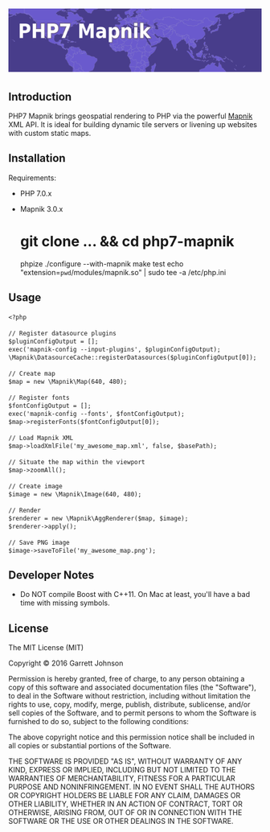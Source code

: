 ![PHP7 Mapnik](header_graphic.png?raw=true "Generated by PHP7 Mapnik")
======================================================================

Introduction
------------

PHP7 Mapnik brings geospatial rendering to PHP via the powerful [Mapnik](http://mapnik.org/) XML API.
It is ideal for building dynamic tile servers or livening up websites with custom static maps.

Installation
------------

Requirements:

* PHP 7.0.x
* Mapnik 3.0.x


    # git clone ... && cd php7-mapnik
    phpize
    ./configure --with-mapnik
    make test
    echo "extension=`pwd`/modules/mapnik.so" | sudo tee -a /etc/php.ini

Usage
-----

    <?php

    // Register datasource plugins
    $pluginConfigOutput = [];
    exec('mapnik-config --input-plugins', $pluginConfigOutput);
    \Mapnik\DatasourceCache::registerDatasources($pluginConfigOutput[0]);

    // Create map
    $map = new \Mapnik\Map(640, 480);

    // Register fonts
    $fontConfigOutput = [];
    exec('mapnik-config --fonts', $fontConfigOutput);
    $map->registerFonts($fontConfigOutput[0]);

    // Load Mapnik XML
    $map->loadXmlFile('my_awesome_map.xml', false, $basePath);

    // Situate the map within the viewport
    $map->zoomAll();

    // Create image
    $image = new \Mapnik\Image(640, 480);

    // Render
    $renderer = new \Mapnik\AggRenderer($map, $image);
    $renderer->apply();

    // Save PNG image
    $image->saveToFile('my_awesome_map.png');

Developer Notes
---------------

* Do NOT compile Boost with C++11. On Mac at least, you'll have a bad time with missing symbols.

License
-------

The MIT License (MIT)

Copyright &copy; 2016 Garrett Johnson

Permission is hereby granted, free of charge, to any person obtaining a copy of this software and associated
documentation files (the "Software"), to deal in the Software without restriction, including without limitation the
rights to use, copy, modify, merge, publish, distribute, sublicense, and/or sell copies of the Software, and to permit
persons to whom the Software is furnished to do so, subject to the following conditions:

The above copyright notice and this permission notice shall be included in
all copies or substantial portions of the Software.

THE SOFTWARE IS PROVIDED "AS IS", WITHOUT WARRANTY OF ANY KIND, EXPRESS OR IMPLIED, INCLUDING BUT NOT LIMITED TO THE
WARRANTIES OF MERCHANTABILITY, FITNESS FOR A PARTICULAR PURPOSE AND NONINFRINGEMENT. IN NO EVENT SHALL THE AUTHORS OR
COPYRIGHT HOLDERS BE LIABLE FOR ANY CLAIM, DAMAGES OR OTHER LIABILITY, WHETHER IN AN ACTION OF CONTRACT, TORT OR
OTHERWISE, ARISING FROM, OUT OF OR IN CONNECTION WITH THE SOFTWARE OR THE USE OR OTHER DEALINGS IN THE SOFTWARE.